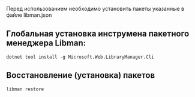 Перед использованием необходимо установить пакеты указанные в файле libman.json

## Глобальная установка инструмена пакетного менеджера Libman:
```
dotnet tool install -g Microsoft.Web.LibraryManager.Cli
```

## Восстановление (установка) пакетов
```
libman restore
```